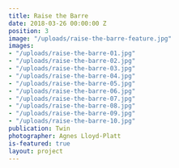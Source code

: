 ```yaml
---
title: Raise the Barre
date: 2018-03-26 00:00:00 Z
position: 3
image: "/uploads/raise-the-barre-feature.jpg"
images:
- "/uploads/raise-the-barre-01.jpg"
- "/uploads/raise-the-barre-02.jpg"
- "/uploads/raise-the-barre-03.jpg"
- "/uploads/raise-the-barre-04.jpg"
- "/uploads/raise-the-barre-05.jpg"
- "/uploads/raise-the-barre-06.jpg"
- "/uploads/raise-the-barre-07.jpg"
- "/uploads/raise-the-barre-08.jpg"
- "/uploads/raise-the-barre-09.jpg"
- "/uploads/raise-the-barre-10.jpg"
publication: Twin
photographer: Agnes Lloyd-Platt
is-featured: true
layout: project
---
```


